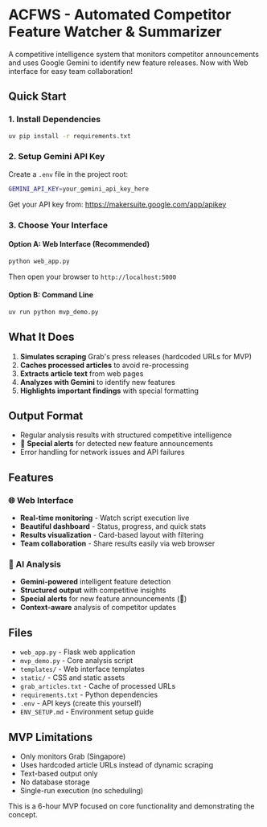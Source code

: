 # ACFWS - Automated Competitor Feature Watcher & Summarizer

A competitive intelligence system that monitors competitor announcements and uses Google Gemini to identify new feature releases. Now with Web interface for easy team collaboration!

## Quick Start

### 1. Install Dependencies
```bash
uv pip install -r requirements.txt
```

### 2. Setup Gemini API Key
Create a `.env` file in the project root:
```bash
GEMINI_API_KEY=your_gemini_api_key_here
```

Get your API key from: https://makersuite.google.com/app/apikey

### 3. Choose Your Interface

#### Option A: Web Interface (Recommended)
```bash
python web_app.py
```
Then open your browser to `http://localhost:5000`

#### Option B: Command Line
```bash
uv run python mvp_demo.py
```

## What It Does

1. **Simulates scraping** Grab's press releases (hardcoded URLs for MVP)
2. **Caches processed articles** to avoid re-processing
3. **Extracts article text** from web pages
4. **Analyzes with Gemini** to identify new features
5. **Highlights important findings** with special formatting

## Output Format

- Regular analysis results with structured competitive intelligence
- 🚀 **Special alerts** for detected new feature announcements
- Error handling for network issues and API failures

## Features

### 🌐 Web Interface
- **Real-time monitoring** - Watch script execution live
- **Beautiful dashboard** - Status, progress, and quick stats
- **Results visualization** - Card-based layout with filtering
- **Team collaboration** - Share results easily via web browser

### 🤖 AI Analysis
- **Gemini-powered** intelligent feature detection
- **Structured output** with competitive insights
- **Special alerts** for new feature announcements (🚀)
- **Context-aware** analysis of competitor updates

## Files

- `web_app.py` - Flask web application
- `mvp_demo.py` - Core analysis script
- `templates/` - Web interface templates
- `static/` - CSS and static assets
- `grab_articles.txt` - Cache of processed URLs
- `requirements.txt` - Python dependencies
- `.env` - API keys (create this yourself)
- `ENV_SETUP.md` - Environment setup guide

## MVP Limitations

- Only monitors Grab (Singapore)
- Uses hardcoded article URLs instead of dynamic scraping
- Text-based output only
- No database storage
- Single-run execution (no scheduling)

This is a 6-hour MVP focused on core functionality and demonstrating the concept. 